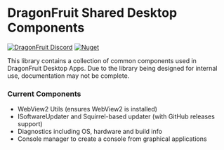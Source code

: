 # DragonFruit Shared Desktop Components
[![DragonFruit Discord](https://img.shields.io/discord/482528405292843018?label=Discord&style=flat-square)](https://discord.gg/VA26u5Z)
[![Nuget](https://img.shields.io/nuget/dt/DragonFruit.Software.Common?style=flat-square)](https://nuget.org/packages/DragonFruit.Software.Common)

This library contains a collection of common components used in DragonFruit Desktop Apps.
Due to the library being designed for internal use, documentation may not be complete.

### Current Components

- WebView2 Utils (ensures WebView2 is installed)
- ISoftwareUpdater and Squirrel-based updater (with GitHub releases support)
- Diagnostics including OS, hardware and build info
- Console manager to create a console from graphical applications
